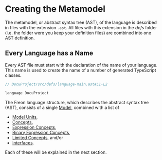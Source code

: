 <script>
    import Note from "$lib/notes/Note.svelte";
</script>

# Creating the Metamodel

The metamodel, or abstract syntax tree (AST), of the language is described in files with the extension `.ast`.
All files with this extension in the _defs_ folder (i.e. the folder were you keep your definition files)
are combined into one AST definition.

## Every Language has a Name

Every AST file must start with the declaration of the name of your language. This name is used
to create the name of a number of generated TypeScript classes.

```ts
// DocuProject/src/defs/language-main.ast#L1-L2

language DocuProject

```

The Freon language structure, which describes the abstract syntax tree (AST), consists of
a single [Model](/Documentation/Creating_the_Metamodel/Language_Structure#Model), 
combined with a list of 
- [Model Units](/Documentation/Creating_the_Metamodel/Language_Structure#Model_Unit),
- [Concepts](/Documentation/Creating_the_Metamodel/Language_Structure#Concept),
- [Expression Concepts](/Documentation/Creating_the_Metamodel/Language_Structure#Expression_Concept),
- [Binary Expression Concepts](/Documentation/Creating_the_Metamodel/Language_Structure#Binary_Expression_Concept),
- [Limited Concepts](/Documentation/Creating_the_Metamodel/Language_Structure#Limited_Concept), and/or
- [Interfaces](/Documentation/Creating_the_Metamodel/Language_Structure#Interface).

Each of these will be explained in the next section.
